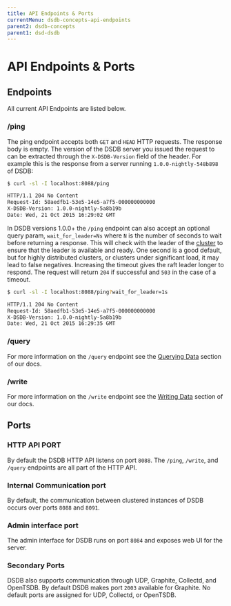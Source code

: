 ```yaml
---
title: API Endpoints & Ports
currentMenu: dsdb-concepts-api-endpoints
parent2: dsdb-concepts
parent1: dsd-dsdb
---
```


# API Endpoints & Ports

## Endpoints

All current API Endpoints are listed below.

### /ping

The ping endpoint accepts both `GET` and `HEAD` HTTP requests.
The response body is empty.
The version of the DSDB server you issued the request to can be extracted through the `X-DSDB-Version` field of the header.
For example this is the response from a server running `1.0.0-nightly-548b898` of DSDB:

```sh
$ curl -sl -I localhost:8088/ping

HTTP/1.1 204 No Content
Request-Id: 58aedfb1-53e5-14e5-a7f5-000000000000
X-DSDB-Version: 1.0.0-nightly-5a8b19b
Date: Wed, 21 Oct 2015 16:29:02 GMT
```

In DSDB versions 1.0.0+ the `/ping` endpoint can also accept an optional query param, `wait_for_leader=Ns` where `N` is the number of seconds to wait before returning a response.
This will check with the leader of the [cluster](/dsdb/v1.0/concepts/glossary/#cluster) to ensure that the leader is available and ready.
One second is a good default, but for highly distributed clusters, or clusters under significant load, it may lead to false negatives.
Increasing the timeout gives the raft leader longer to respond.
The request will return `204` if successful and `503` in the case of a timeout.

```sh
$ curl -sl -I localhost:8088/ping?wait_for_leader=1s

HTTP/1.1 204 No Content
Request-Id: 58aedfb1-53e5-14e5-a7f5-000000000000
X-DSDB-Version: 1.0.0-nightly-5a8b19b
Date: Wed, 21 Oct 2015 16:29:35 GMT
```

### /query
For more information on the `/query` endpoint see the [Querying Data](/dsdb/v1.0/guides/querying_data/) section of our docs.

### /write
For more information on the `/write` endpoint see the [Writing Data](/dsdb/v1.0/guides/writing_data/) section of our docs.

## Ports

### HTTP API PORT

By default the DSDB HTTP API listens on port `8088`.
The `/ping`, `/write`, and `/query` endpoints are all part of the HTTP API.

### Internal Communication port

By default, the communication between clustered instances of DSDB occurs over ports `8088` and `8091`.

### Admin interface port

The admin interface for DSDB runs on port `8084` and exposes web UI for the server.

### Secondary Ports

DSDB also supports communication through UDP, Graphite, Collectd, and OpenTSDB.
By default DSDB makes port `2003` available for Graphite.
No default ports are assigned for UDP, Collectd, or OpenTSDB.
